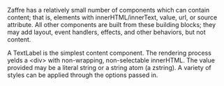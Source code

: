 Zaffre has a relatively small number of components which can contain content; that is, elements with innerHTML/innerText, value, url, or source attribute. All other components are built from these building blocks; they may add layout, event handlers, effects, and other behaviors, but not content.

A TextLabel is the simplest content component. The rendering process yelds a \<div> with non-wrapping, non-selectable innerHTML. The value provided may be a literal string or a string atom (a zstring). A variety of styles can be applied through the options passed in. 